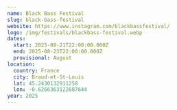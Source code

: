 ```yaml
---
name: Black Bass Festival
slug: black-bass-festival
website: https://www.instagram.com/blackbassfestival/
logo: /img/festivals/blackbass-festival.webp
dates:
  start: 2025-08-21T22:00:00.000Z
  end: 2025-08-23T22:00:00.000Z
  provisional: August
location:
  country: France
  city: Braud-et-St-Louis
  lat: 45.2430132911258
  lon: -0.6266363122687644
year: 2025
---
```

